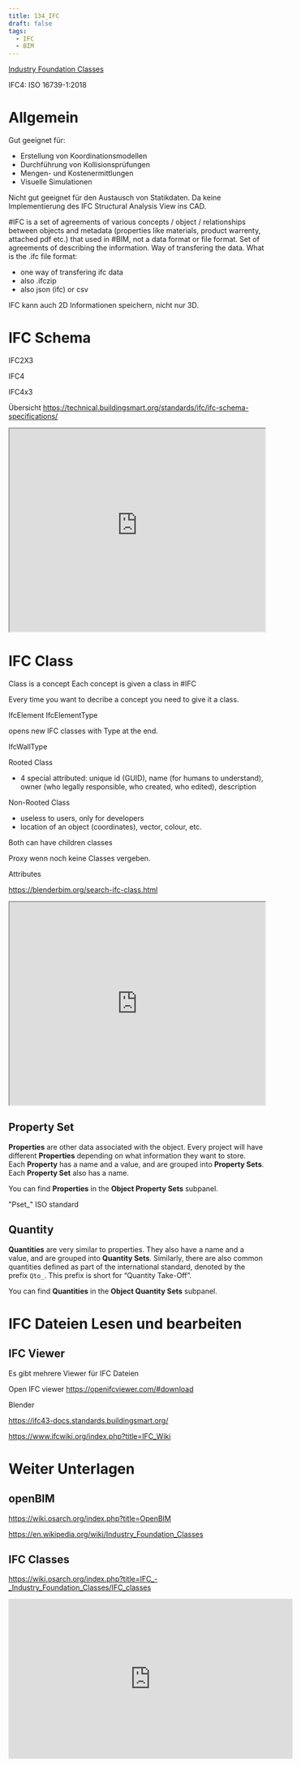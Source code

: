 ```yaml
---
title: 134_IFC
draft: false
tags:
  - IFC
  - BIM
---
```

 
[Industry Foundation Classes](https://technical.buildingsmart.org/standards/ifc/)


IFC4: ISO 16739-1:2018
# Allgemein

Gut geeignet für:
- Erstellung von Koordinationsmodellen
- Durchführung von Kollisionsprüfungen
- Mengen- und Kostenermittlungen
- Visuelle Simulationen

Nicht gut geeignet für den Austausch von Statikdaten. Da keine Implementierung des IFC Structural Analysis View ins CAD.



#IFC is a set of agreements of various concepts / object / relationships between objects and metadata (properties like materials, product warrenty, attached pdf etc.) that used in #BIM, not a data format or file format.
Set of agreements of describing the information.
Way of transfering the data.
What is the .ifc file format:
- one way of transfering ifc data
- also .ifczip
- also json (ifc) or csv



IFC kann auch 2D Informationen speichern, nicht nur 3D.



# IFC Schema

IFC2X3

IFC4

IFC4x3


Übersicht
https://technical.buildingsmart.org/standards/ifc/ifc-schema-specifications/



<iframe 
height = 400
width = 100%
src="https://technical.buildingsmart.org/standards/ifc/ifc-schema-specifications/"></iframe>





# IFC Class


Class is a concept
Each concept is given a class in #IFC 

Every time you want to decribe a concept you need to give it a class.


IfcElement
IfcElementType

opens new IFC classes with Type at the end.

IfcWallType


Rooted Class
- 4 special attributed: unique id (GUID), name (for humans to understand), owner (who legally responsible, who created, who edited), description 

Non-Rooted Class
- useless to users, only for developers
- location of an object (coordinates), vector, colour, etc.

Both can have children classes


Proxy wenn noch keine Classes vergeben. 


Attributes





https://blenderbim.org/search-ifc-class.html

<iframe 
height = 400
width = 100%
src="https://blenderbim.org/search-ifc-class.html"></iframe>





## Property Set


**Properties** are other data associated with the object. Every project will have different **Properties** depending on what information they want to store. Each **Property** has a name and a value, and are grouped into **Property Sets**. Each **Property Set** also has a name.

You can find **Properties** in the **Object Property Sets** subpanel.

"Pset_" ISO standard



## Quantity

**Quantities** are very similar to properties. They also have a name and a value, and are grouped into **Quantity Sets**. Similarly, there are also common quantities defined as part of the international standard, denoted by the prefix `Qto_`. This prefix is short for “Quantity Take-Off”.

You can find **Quantities** in the **Object Quantity Sets** subpanel.


# IFC Dateien Lesen und bearbeiten
## IFC Viewer
Es gibt mehrere Viewer für IFC Dateien

Open IFC viewer
https://openifcviewer.com/#download



Blender 


https://ifc43-docs.standards.buildingsmart.org/

https://www.ifcwiki.org/index.php?title=IFC_Wiki







# Weiter Unterlagen

## openBIM
https://wiki.osarch.org/index.php?title=OpenBIM

https://en.wikipedia.org/wiki/Industry_Foundation_Classes
## IFC Classes

https://wiki.osarch.org/index.php?title=IFC_-_Industry_Foundation_Classes/IFC_classes

<iframe width="560" height="315" src="https://www.youtube.com/embed/fo8SPuD57Vk?si=tbmMiJCTbBBf5Jps" title="YouTube video player" frameborder="0" allow="accelerometer; autoplay; clipboard-write; encrypted-media; gyroscope; picture-in-picture; web-share" referrerpolicy="strict-origin-when-cross-origin" allowfullscreen></iframe>

